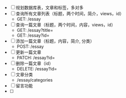 
* [ ] 规划数据库表，文章和标签，多对多
* [ ] 查询所有文章列表（标题，两个时间，简介，views，id）
  - GET: /essay
* [ ] 查询一篇文章（标题，两个时间，内容，views，id）
  - GET: /essay?title=
  - GET: /essay?id=
* [ ] 添加一篇文章（标题，内容，简介, 分类）
  - POST: /essay
* [ ] 更新一篇文章
  - PATCH: /essay?id=
* [ ] 删除一篇文章（id）
  - DELETE: /essay?id=
* [ ] 文章分类
  - /essay/categories
* [ ] 留言功能
* [ ]
